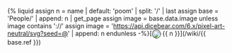 {% liquid
assign n = name | default: 'poom' | split: '/' | last
assign base = 'People/' | append: n | get_page
assign image = base.data.image
unless image contains '://'
  assign image = 'https://api.dicebear.com/6.x/pixel-art-neutral/svg?seed=@' | append: n
endunless
-%}[<span class="not-prose" style="display:inline-flex;align-items:baseline;gap:0.5ex"><span style="align-self:center"><img src="{{ image }}" style="width:18px;height:18px;border-radius:100%;border:0.5px solid black"></span> {{ n }}</span>](/wiki/{{ base.ref }})
